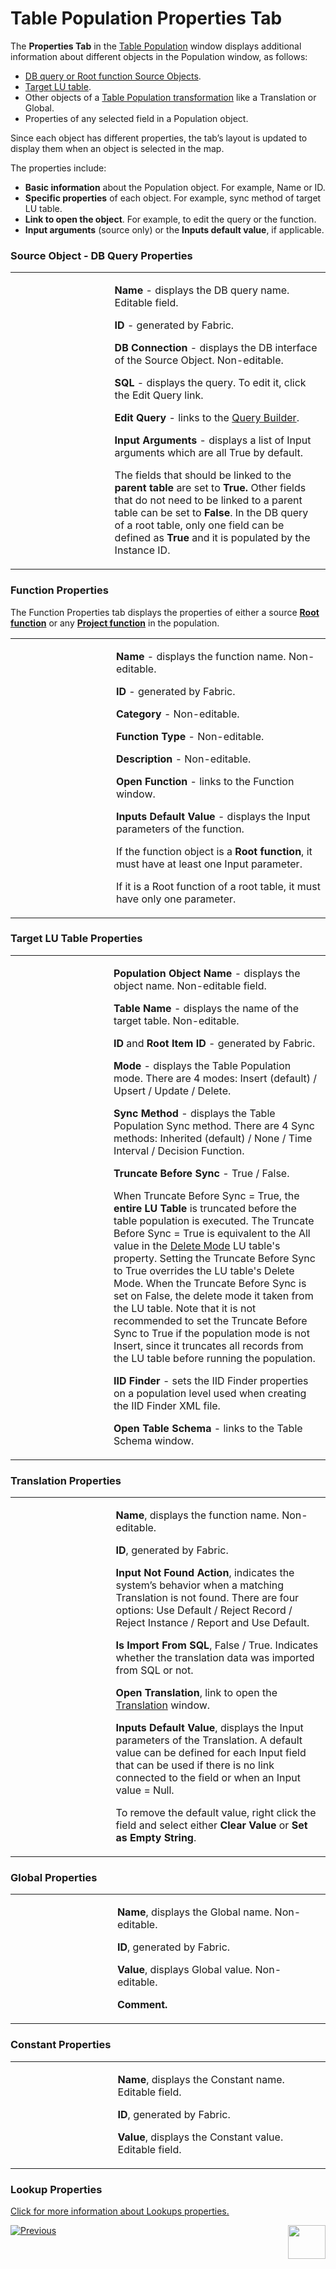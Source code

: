 # Table Population Properties Tab

The **Properties Tab** in the [Table Population](/articles/07_table_population/01_table_population_overview.md) window displays additional information about different objects in the Population window, as follows:
*	[DB query or Root function Source Objects](/articles/07_table_population/02_source_object_types.md#table-population---source-object-types).
*	[Target LU table](/articles/06_LU_tables/01_LU_tables_overview.md#lu-tables-overview).
* Other objects of a [Table Population transformation](/articles/07_table_population/06_table_population_transformation_rules.md) like a Translation or Global.
*	Properties of any selected field in a Population object.

Since each object has different properties, the tab’s layout is updated to display them when an object is selected in the map. 

The properties include:
*	**Basic information** about the Population object. For example, Name or ID.
*	**Specific properties** of each object. For example, sync method of target LU table.
*	**Link to open the object**. For example, to edit the query or the function.
*	**Input arguments** (source only) or the **Inputs default value**, if applicable.  

### Source Object - DB Query Properties
<table width="660">
<tbody>
<tr>
<td width="312pxl"><img src="/articles/07_table_population/images/07_04_01_table.png" alt=""/></td>
<td width="600pxl">
<p><strong>Name</strong> - displays the DB query name. Editable field.</p>
<p><strong>ID</strong> - generated by Fabric.</p>
<p><strong>DB Connection</strong> - displays the DB interface of the Source Object. Non-editable.</p>
<p><strong>SQL</strong> - displays the query. To edit it, click the Edit Query link.</p>
<p><strong>Edit Query</strong> - links to the <a href="/articles/11_query_builder/01_query_builder_overview.md#query-builder-overview"> Query Builder</a>.</p>
<p><strong>Input Arguments&nbsp;</strong>- displays a list of Input arguments which are all True by default.</p>
<p>The fields that should be linked to the <strong>parent table</strong> are set to <strong>True. </strong>Other fields that do not need to be linked to a parent table can be set to <strong>False</strong>. In the DB query of a root table, only one field can be defined as <strong>True</strong> and it is populated by the Instance ID.</p>
</td>
</tr>
</tbody>
</table>

### Function Properties
The Function Properties tab displays the properties of either a source [**Root function**](/articles/07_table_population/11_1_creating_or_editing_a_root_function.md) or any [**Project function**](/articles/07_table_population/08_project_functions.md) in the population.
<table width="660">
<tbody>
<tr>
<td width="312pxl"><img src="/articles/07_table_population/images/07_04_02_functions.png" alt=""></td>
<td width="600pxl">
<p><strong>Name</strong> - displays the function name. Non-editable.</p>
<p><strong>ID</strong> - generated by Fabric.</p>
<p><strong>Category</strong> - Non-editable.</p>
<p><strong>Function Type</strong> - Non-editable.</p>
<p><strong>Description</strong> - Non-editable.</p>
<p><strong>Open Function</strong> - links to the Function window.</p>
<p><strong>Inputs Default Value</strong> - displays the Input parameters of the function.</p>
<p>If the function object is a <strong>Root function</strong>, it must have at least one Input parameter.</p>
<p>If it is a Root function of a root table, it must have only one parameter.</p>
</td>
</tr>
</tbody>
</table>

### Target LU Table Properties
<table width="660">
<tbody>
<tr>
<td width="312pxl"><img src="/articles/07_table_population/images/07_04_03_target.png" alt=""></td>
<td width="600pxl">
<p><strong>Population Object Name</strong> - displays the object name. Non-editable field.</p>
<p><strong>Table Name</strong> - displays the name of the target table. Non-editable.</p>
<p><strong>ID </strong>and<strong> Root Item ID</strong> - generated by Fabric.</p>
<p><strong>Mode</strong> - displays the Table Population mode. There are 4 modes: Insert (default) / Upsert / Update / Delete.</p>
<p><strong>Sync Method</strong> - displays the Table Population Sync method. There are 4 Sync methods: Inherited (default) / None / Time Interval / Decision Function.</p>
<p><strong>Truncate Before Sync</strong> - True / False.</p>
<p>When Truncate Before Sync = True, the <strong>entire LU Table</strong> is truncated before the table population is executed. The Truncate Before Sync = True is equivalent to the All value in the <a href="/articles/06_LU_tables/04_table_properties.md#delete-mode">Delete Mode</a> LU table's property. Setting the Truncate Before Sync to True overrides the LU table's Delete Mode. When the Truncate Before Sync is set on False, the delete mode it taken from the LU table. 
Note that it is not recommended to set the Truncate Before Sync to True if the population mode is not Insert, since it truncates all records from the LU table before running the population.</p>
<p><strong>IID Finder</strong> - sets the IID Finder properties on a population level used when creating the IID Finder XML file.</p>
<p><strong>Open Table Schema</strong> - links to the Table Schema window.</p>
</td>
</tr>
</tbody>
</table>

### Translation Properties
<table width="660">
<tbody>
<tr>
<td width="312pxl"><img src="/articles/07_table_population/images/07_04_04_translations.png" alt=""></td>
<td width="600pxl">
<p><strong>Name</strong>, displays the function name. Non-editable.</p>
<p><strong>ID</strong>, generated by Fabric.</p>
<p><strong>Input Not Found Action</strong>, indicates the system&rsquo;s behavior when a matching Translation is not found. There are four options: Use Default / Reject Record / Reject Instance / Report and Use Default.</p>
<p><strong>Is Import From SQL</strong>, False / True. Indicates whether the translation data was imported from SQL or not.</p>
<p><strong>Open Translation</strong>, link to open the <a href="/articles/09_translations/01_translations_overview_and_use_cases.md#translations-overview"> Translation</a> window.</p>
<p><strong>Inputs Default Value</strong>, displays the Input parameters of the Translation. A default value can be defined for each Input field that can be used if there is no link connected to the field or when an Input value = Null.</p>
<p>To remove the default value, right click the field and select either <strong>Clear Value</strong> or <strong>Set as Empty String</strong>.</p>
</td>
</tr>
</tbody>
</table>

### Global Properties
<table width="660">
<tbody>
<tr>
<td width="312pxl"><img src="/articles/07_table_population/images/07_04_05_globals.png" alt=""></td>
<td width="600pxl">
<p><strong>Name</strong>, displays the Global name. Non-editable.</p>
<p><strong>ID</strong>, generated by Fabric.</p>
<p><strong>Value</strong>, displays Global value. Non-editable.</p>
<p><strong>Comment.</strong></p>
</td>
</tr>
</tbody>
</table>

### Constant Properties
<table width="660">
<tbody>
<tr>
<td width="312pxl"><img src="/articles/07_table_population/images/contacts.png" alt=""></td>
<td width="600pxl">
<p><strong>Name</strong>, displays the Constant name. Editable field.</p>
<p><strong>ID</strong>, generated by Fabric.</p>
<p><strong>Value</strong>, displays the Constant value. Editable field.</p>
</td>
</tr>
</tbody>
</table>

### Lookup Properties
[Click for more information about Lookups properties.](/articles/07_table_population/11_lookup_tables.md#lookup-properties-tab)

[![Previous](/articles/images/Previous.png)](/articles/07_table_population/03_creating_a_new_table_population.md)[<img align="right" width="60" height="54" src="/articles/images/Next.png">](/articles/07_table_population/05_table_population_mode.md)
